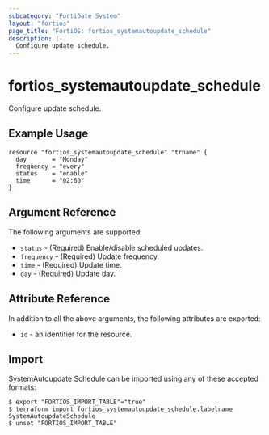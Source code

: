 ```yaml
---
subcategory: "FortiGate System"
layout: "fortios"
page_title: "FortiOS: fortios_systemautoupdate_schedule"
description: |-
  Configure update schedule.
---
```


# fortios_systemautoupdate_schedule
Configure update schedule.

## Example Usage

```hcl
resource "fortios_systemautoupdate_schedule" "trname" {
  day       = "Monday"
  frequency = "every"
  status    = "enable"
  time      = "02:60"
}
```

## Argument Reference

The following arguments are supported:

* `status` - (Required) Enable/disable scheduled updates.
* `frequency` - (Required) Update frequency.
* `time` - (Required) Update time.
* `day` - (Required) Update day.


## Attribute Reference

In addition to all the above arguments, the following attributes are exported:
* `id` - an identifier for the resource.

## Import

SystemAutoupdate Schedule can be imported using any of these accepted formats:
```
$ export "FORTIOS_IMPORT_TABLE"="true"
$ terraform import fortios_systemautoupdate_schedule.labelname SystemAutoupdateSchedule
$ unset "FORTIOS_IMPORT_TABLE"
```
